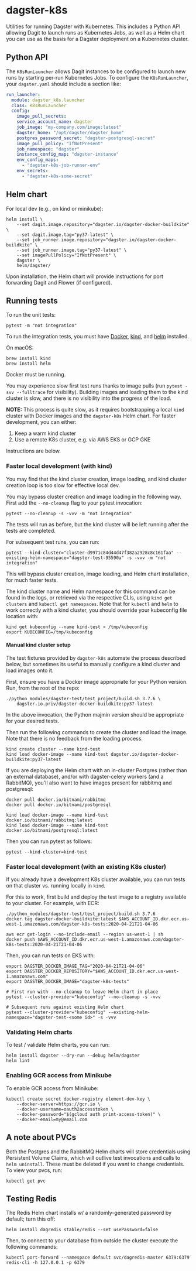 # dagster-k8s

Utilities for running Dagster with Kubernetes. This includes a Python API allowing Dagit to launch
runs as Kubernetes Jobs, as well as a Helm chart you can use as the basis for a Dagster deployment
on a Kubernetes cluster.

## Python API

The `K8sRunLauncher` allows Dagit instances to be configured to launch new runs by starting per-run
Kubernetes Jobs. To configure the `K8sRunLauncher`, your `dagster.yaml` should include a section
like:

```yaml
run_launcher:
  module: dagster_k8s.launcher
  class: K8sRunLauncher
  config:
    image_pull_secrets:
    service_account_name: dagster
    job_image: "my-company.com/image:latest"
    dagster_home: "/opt/dagster/dagster_home"
    postgres_password_secret: "dagster-postgresql-secret"
    image_pull_policy: "IfNotPresent"
    job_namespace: "dagster"
    instance_config_map: "dagster-instance"
    env_config_maps:
      - "dagster-k8s-job-runner-env"
    env_secrets:
      - "dagster-k8s-some-secret"
```

## Helm chart

For local dev (e.g., on kind or minikube):

```shell
helm install \
    --set dagit.image.repository="dagster.io/dagster-docker-buildkite" \
    --set dagit.image.tag="py37-latest" \
    --set job_runner.image.repository="dagster.io/dagster-docker-buildkite" \
    --set job_runner.image.tag="py37-latest" \
    --set imagePullPolicy="IfNotPresent" \
    dagster \
    helm/dagster/
```

Upon installation, the Helm chart will provide instructions for port forwarding Dagit and Flower (if configured).

## Running tests

To run the unit tests:

    pytest -m "not integration"

To run the integration tests, you must have [Docker](https://docs.docker.com/install/),
[kind](https://kind.sigs.k8s.io/docs/user/quick-start#installation),
and [helm](https://helm.sh/docs/intro/install/) installed.

On macOS:

```
brew install kind
brew install helm
```

Docker must be running.

You may experience slow first test runs thanks to image pulls (run `pytest -svv --fulltrace` for
visibility). Building images and loading them to the kind cluster is slow, and there is
no visibility into the progress of the load.

**NOTE:** This process is quite slow, as it requires bootstrapping a local `kind` cluster with Docker images and the `dagster-k8s` Helm chart. For faster development, you can either:

1. Keep a warm kind cluster
2. Use a remote K8s cluster, e.g. via AWS EKS or GCP GKE

Instructions are below.

### Faster local development (with kind)

You may find that the kind cluster creation, image loading, and kind cluster creation loop
is too slow for effective local dev.

You may bypass cluster creation and image loading in the following way. First add the `--no-cleanup`
flag to your pytest invocation:

```shell
pytest --no-cleanup -s -vvv -m "not integration"
```

The tests will run as before, but the kind cluster will be left running after the tests are completed.

For subsequent test runs, you can run:

```shell
pytest --kind-cluster="cluster-d9971c84d44d47f382a2928c8c161faa" --existing-helm-namespace="dagster-test-95590a" -s -vvv -m "not integration"
```

This will bypass cluster creation, image loading, and Helm chart installation, for much faster tests.

The kind cluster name and Helm namespace for this command can be found in the logs, or retrieved via the respective CLIs, using `kind get clusters` and `kubectl get namespaces`. Note that for `kubectl` and `helm` to work correctly with a kind cluster, you should override your kubeconfig file location with:

```shell
kind get kubeconfig --name kind-test > /tmp/kubeconfig
export KUBECONFIG=/tmp/kubeconfig
```

#### Manual kind cluster setup

The test fixtures provided by `dagster-k8s` automate the process described below, but sometimes its useful to manually configure a kind cluster and load images onto it.

First, ensure you have a Docker image appropriate for your Python version. Run, from the root of
the repo:

```shell
./python_modules/dagster-test/test_project/build.sh 3.7.6 \
    dagster.io.priv/dagster-docker-buildkite:py37-latest
```

In the above invocation, the Python majmin version should be appropriate for your desired tests.

Then run the following commands to create the cluster and load the image. Note that there is no
feedback from the loading process.

```shell
kind create cluster --name kind-test
kind load docker-image --name kind-test dagster.io/dagster-docker-buildkite:py37-latest
```

If you are deploying the Helm chart with an in-cluster Postgres (rather than an external database),
and/or with dagster-celery workers (and a RabbitMQ), you'll also want to have images present for
rabbitmq and postgresql:

```shell
docker pull docker.io/bitnami/rabbitmq
docker pull docker.io/bitnami/postgresql

kind load docker-image --name kind-test docker.io/bitnami/rabbitmq:latest
kind load docker-image --name kind-test docker.io/bitnami/postgresql:latest
```

Then you can run pytest as follows:

```shell
pytest --kind-cluster=kind-test
```

### Faster local development (with an existing K8s cluster)

If you already have a development K8s cluster available, you can run tests on that cluster vs. running locally in `kind`.

For this to work, first build and deploy the test image to a registry available to your cluster. For example, with ECR:

```
./python_modules/dagster-test/test_project/build.sh 3.7.6
docker tag dagster-docker-buildkite:latest $AWS_ACCOUNT_ID.dkr.ecr.us-west-1.amazonaws.com/dagster-k8s-tests:2020-04-21T21-04-06

aws ecr get-login --no-include-email --region us-west-1 | sh
docker push $AWS_ACCOUNT_ID.dkr.ecr.us-west-1.amazonaws.com/dagster-k8s-tests:2020-04-21T21-04-06
```

Then, you can run tests on EKS with:

```
export DAGSTER_DOCKER_IMAGE_TAG="2020-04-21T21-04-06"
export DAGSTER_DOCKER_REPOSITORY="$AWS_ACCOUNT_ID.dkr.ecr.us-west-1.amazonaws.com"
export DAGSTER_DOCKER_IMAGE="dagster-k8s-tests"

# First run with --no-cleanup to leave Helm chart in place
pytest --cluster-provider="kubeconfig" --no-cleanup -s -vvv

# Subsequent runs against existing Helm chart
pytest --cluster-provider="kubeconfig" --existing-helm-namespace="dagster-test-<some id>" -s -vvv
```

### Validating Helm charts

To test / validate Helm charts, you can run:

```shell
helm install dagster --dry-run --debug helm/dagster
helm lint
```

### Enabling GCR access from Minikube

To enable GCR access from Minikube:

```shell
kubectl create secret docker-registry element-dev-key \
    --docker-server=https://gcr.io \
    --docker-username=oauth2accesstoken \
    --docker-password="$(gcloud auth print-access-token)" \
    --docker-email=my@email.com
```

## A note about PVCs

Both the Postgres and the RabbitMQ Helm charts will store credentials using Persistent Volume
Claims, which will outlive test invocations and calls to `helm uninstall`. These must be deleted if
you want to change credentials. To view your pvcs, run:

    kubectl get pvc

## Testing Redis

The Redis Helm chart installs w/ a randomly-generated password by default; turn this off:

```
helm install dagredis stable/redis --set usePassword=false
```

Then, to connect to your database from outside the cluster execute the following commands:

```
kubectl port-forward --namespace default svc/dagredis-master 6379:6379
redis-cli -h 127.0.0.1 -p 6379
```
